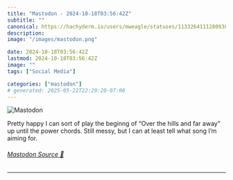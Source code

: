 ```yaml
---
title: "Mastodon - 2024-10-18T03:56:42Z"
subtitle: ""
canonical: https://hachyderm.io/users/mweagle/statuses/113326411128093849
description:
image: "/images/mastodon.png"

date: 2024-10-18T03:56:42Z
lastmod: 2024-10-18T03:56:42Z
image: ""
tags: ["Social Media"]

categories: ["mastodon"]
# generated: 2025-05-22T22:29:20-07:00
---
```

![Mastodon](/images/mastodon.png)

<p>Pretty happy I can sort of play  the beginng of “Over the hills and far away” up until the power chords. Still messy, but I can at least tell what song I’m aiming for.</p>


###### [Mastodon Source 🐘](https://hachyderm.io/@mweagle/113326411128093849)

___
